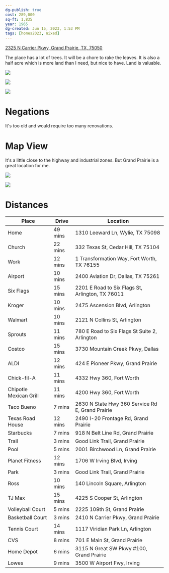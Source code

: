 ```yaml
---
dg-publish: true
cost: 289,000
sq-ft: 1,835
year: 1965
dg-created: Jun 15, 2023, 1:53 PM
tags: [homes2023, nixed]
---
```


[2325 N Carrier Pkwy, Grand Prairie, TX, 75050](https://www.realtor.com/realestateandhomes-detail/2325-N-Carrier-Pkwy_Grand-Prairie_TX_75050_M89677-41369?cid=eml_saf_property_photo)

The place has a lot of trees. It will be a chore to rake the leaves. It is also a half acre which is more land than I need, but nice to have. Land is valuable.

![](https://ap.rdcpix.com/50685e4a5c14984b7cad4bc18f83d099l-m3082145477od-w480_h360_x2.webp?w=640&q=75)

![](https://ap.rdcpix.com/50685e4a5c14984b7cad4bc18f83d099l-m2012096360od-w640_h480_x2.webp?w=640&q=75)

![](https://ap.rdcpix.com/50685e4a5c14984b7cad4bc18f83d099l-m4067529340od-w640_h480_x2.webp?w=640&q=75)

# Negations

It's too old and would require too many renovations.

# Map View

It's a little close to the highway and industrial zones. But Grand Prairie is a great location for me.

![](https://i.imgur.com/susgXaK.png)

![](https://i.imgur.com/CX86cLe.png)

# Distances

| Place                  | Drive   | Location                                         |
|------------------------|---------|--------------------------------------------------|
| Home                   | 49 mins | 1310 Leeward Ln, Wylie, TX 75098                 |
| Church                 | 22 mins | 332 Texas St, Cedar Hill, TX 75104               |
| Work                   | 12 mins | 1 Transformation Way, Fort Worth, TX 76155       |
| Airport                | 10 mins | 2400 Aviation Dr, Dallas, TX 75261               |
| Six Flags              | 15 mins | 2201 E Road to Six Flags St, Arlington, TX 76011 |
| Kroger                 | 10 mins | 2475 Ascension Blvd, Arlington                   |
| Walmart                | 10 mins | 2121 N Collins St, Arlington                     |
| Sprouts                | 11 mins | 780 E Road to Six Flags St Suite 2, Arlington    |
| Costco                 | 15 mins | 3730 Mountain Creek Pkwy, Dallas                 |
| ALDI                   | 12 mins | 424 E Pioneer Pkwy, Grand Prairie                |
| Chick-fil-A            | 11 mins | 4332 Hwy 360, Fort Worth                         |
| Chipotle Mexican Grill | 11 mins | 4200 Hwy 360, Fort Worth                         |
| Taco Bueno             | 7 mins  | 2630 N State Hwy 360 Service Rd E, Grand Prairie |
| Texas Road House       | 12 mins | 2490 I-20 Frontage Rd, Grand Prairie             |
| Starbucks              | 7 mins  | 918 N Belt Line Rd, Grand Prairie                |
| Trail                  | 3 mins  | Good Link Trail, Grand Prairie                   |
| Pool                   | 5 mins  | 2001 Birchwood Ln, Grand Prairie                 |
| Planet Fitness         | 12 mins | 1706 W Irving Blvd, Irving                       |
| Park                   | 3 mins  | Good Link Trail, Grand Prairie                   |
| Ross                   | 10 mins | 140 Lincoln Square, Arlington                    |
| TJ Max                 | 15 mins | 4225 S Cooper St, Arlington                      |
| Volleyball Court       | 5 mins  | 2225 109th St, Grand Prairie                     |
| Basketball Court       | 3 mins  | 2410 N Carrier Pkwy, Grand Prairie               |
| Tennis Court           | 14 mins | 1117 Viridian Park Ln, Arlington                 |
| CVS                    | 8 mins  | 701 E Main St, Grand Prairie                     |
| Home Depot             | 6 mins  | 3115 N Great SW Pkwy #100, Grand Prairie         |
| Lowes                  | 9 mins  | 3500 W Airport Fwy, Irving                       |

